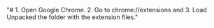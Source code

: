 "# 1. Open Google Chrome. 2. Go to chrome://extensions and 3. Load Unpacked the folder with the extension files." 
